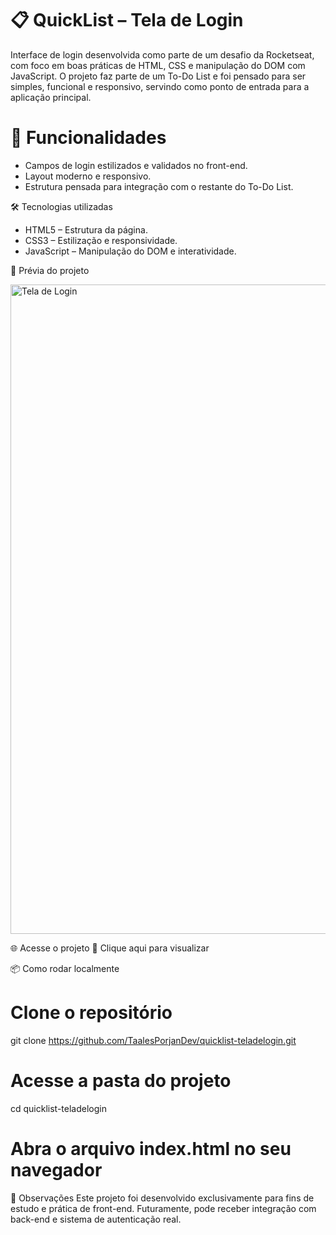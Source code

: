 

# 📋 QuickList – Tela de Login

Interface de login desenvolvida como parte de um desafio da Rocketseat, com foco em boas práticas de HTML, CSS e manipulação do DOM com JavaScript.
O projeto faz parte de um To-Do List e foi pensado para ser simples, funcional e responsivo, servindo como ponto de entrada para a aplicação principal.

# 🚀 Funcionalidades 

- Campos de login estilizados e validados no front-end.
- Layout moderno e responsivo.
- Estrutura pensada para integração com o restante do To-Do List.

🛠 Tecnologias utilizadas
- HTML5 – Estrutura da página.
- CSS3 – Estilização e responsividade.
- JavaScript – Manipulação do DOM e interatividade.

📸 Prévia do projeto

<img width="1917" height="1039" alt="Tela de Login" src="https://github.com/user-attachments/assets/528fc9d3-33b2-49eb-9b9b-1e9fe2d35912" />

🌐 Acesse o projeto
🔗 Clique aqui para visualizar

📦 Como rodar localmente

# Clone o repositório
git clone https://github.com/TaalesPorjanDev/quicklist-teladelogin.git

# Acesse a pasta do projeto
cd quicklist-teladelogin

# Abra o arquivo index.html no seu navegador
📌 Observações
Este projeto foi desenvolvido exclusivamente para fins de estudo e prática de front-end.
Futuramente, pode receber integração com back-end e sistema de autenticação real.
